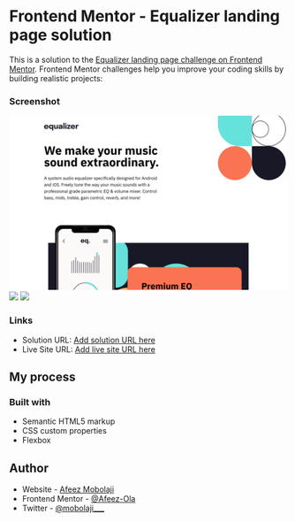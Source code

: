 # Frontend Mentor - Equalizer landing page solution

This is a solution to the [Equalizer landing page challenge on Frontend Mentor](https://www.frontendmentor.io/challenges/equalizer-landing-page-7VJ4gp3DE). Frontend Mentor challenges help you improve your coding skills by building realistic projects:

### Screenshot

![](/screenshots/desktop_screenshot.png)
![](/screenshots/tablet_screenshot.png.png)
![](/screenshots/mobile_image.jpeg.png)


### Links

- Solution URL: [Add solution URL here](https://github.com/Afeez-Ola/equalizer-landing-page)
- Live Site URL: [Add live site URL here](https://equalizer-landing-page-five-woad.vercel.app/)

## My process

### Built with

- Semantic HTML5 markup
- CSS custom properties
- Flexbox

## Author

- Website - [Afeez Mobolaji](https://hashnode.com/@Mobolaji)
- Frontend Mentor - [@Afeez-Ola](https://www.frontendmentor.io/profile/Afeez-Ola)
- Twitter - [@mobolaji___]([mobolaji](https://x.com/mobolaji___))